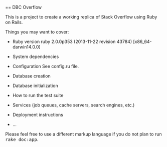 == DBC Overflow

This is a project to create a working replica of Stack Overflow using Ruby on Rails.

Things you may want to cover:

* Ruby version
ruby 2.0.0p353 (2013-11-22 revision 43784) [x86_64-darwin14.0.0]

* System dependencies


* Configuration
See config.ru file.

* Database creation


* Database initialization

* How to run the test suite

* Services (job queues, cache servers, search engines, etc.)

* Deployment instructions

* ...


Please feel free to use a different markup language if you do not plan to run
<tt>rake doc:app</tt>.
